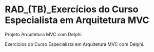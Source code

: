 # RAD_(TB)_Exercícios do Curso Especialista em Arquitetura MVC 
 Projeto Arquitetura MVC com Delphi
 
 Exercícios do Curso Especialista em Arquitetura MVC com Delphi.
